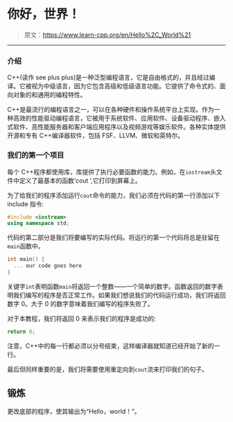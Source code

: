 # 你好，世界！

> 原文：<https://www.learn-cpp.org/en/Hello%2C_World%21>

* * *

### 介绍

C++(读作 see plus plus)是一种泛型编程语言，它是自由格式的，并且经过编译。它被视为中级语言，因为它包含高级和低级语言功能。它提供了命令式的、面向对象的和通用的编程特性。

C++是最流行的编程语言之一，可以在各种硬件和操作系统平台上实现。作为一种高效的性能驱动编程语言，它被用于系统软件、应用软件、设备驱动程序、嵌入式软件、高性能服务器和客户端应用程序以及视频游戏等娱乐软件。各种实体提供开源和专有 C++编译器软件，包括 FSF、LLVM、微软和英特尔。

### 我们的第一个项目

每个 C++程序都使用库，库提供了执行必要函数的能力。例如，在`iostream`头文件中定义了最基本的函数‘cout ’,它打印到屏幕上。

为了给我们的程序添加运行`cout`命令的能力，我们必须在代码的第一行添加以下 include 指令:

```cpp
#include <iostream>
using namespace std; 
```

代码的第二部分是我们将要编写的实际代码。将运行的第一个代码将总是驻留在`main`函数中。

```cpp
int main() {
  ... our code goes here
} 
```

关键字`int`表明函数`main`将返回一个整数——一个简单的数字。函数返回的数字表明我们编写的程序是否正常工作。如果我们想说我们的代码运行成功，我们将返回数字 0。大于 0 的数字意味着我们编写的程序失败了。

对于本教程，我们将返回 0 来表示我们的程序是成功的:

```cpp
return 0; 
```

注意，C++中的每一行都必须以分号结束，这样编译器就知道已经开始了新的一行。

最后但同样重要的是，我们将需要使用重定向到`cout`流来打印我们的句子。

## 锻炼

更改底部的程序，使其输出为“Hello，world！”。